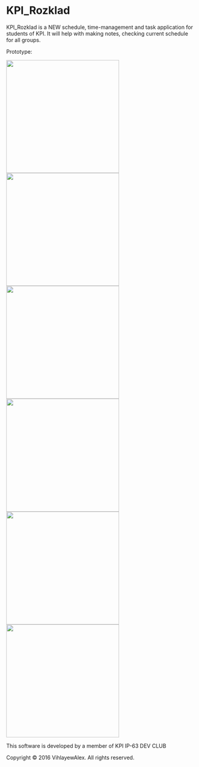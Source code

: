 # KPI_Rozklad
KPI_Rozklad is a NEW schedule, time-management and task application for students of KPI. It will help with making notes, checking current schedule for all groups. 

Prototype:

<img src="https://raw.githubusercontent.com/VihlayewAlex/KPI_Rozklad/master/readme_images/IMG_4733.PNG" width="300">

<img src="https://raw.githubusercontent.com/VihlayewAlex/KPI_Rozklad/master/readme_images/IMG_4733.PNG" width="300">

<img src="https://raw.githubusercontent.com/VihlayewAlex/KPI_Rozklad/master/readme_images/IMG_4720.PNG" width="300">

<img src="https://raw.githubusercontent.com/VihlayewAlex/KPI_Rozklad/master/readme_images/IMG_4718.PNG" width="300">

<img src="https://raw.githubusercontent.com/VihlayewAlex/KPI_Rozklad/master/readme_images/IMG_4714.PNG" width="300">

<img src="https://raw.githubusercontent.com/VihlayewAlex/KPI_Rozklad/master/readme_images/IMG_4716.PNG" width="300">


This software is developed by a member of KPI IP-63 DEV CLUB

Copyright © 2016 VihlayewAlex. All rights reserved.
